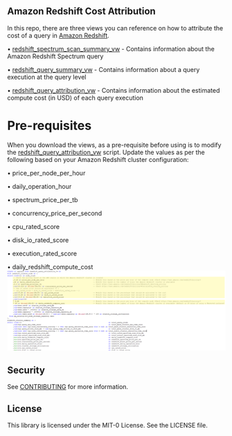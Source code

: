 ## Amazon Redshift Cost Attribution

In this repo, there are three views you can reference on how to attribute the cost of a query in [Amazon Redshift](https://aws.amazon.com/redshift/).

• [redshift_spectrum_scan_summary_vw](source/redshift_views/redshift_spectrum_scan_summary_vw.sql) - Contains information about the Amazon Redshift Spectrum query

• [redshift_query_summary_vw](source/redshift_views/redshift_query_summary_vw.sql) - Contains information about a query execution at the query level

• [redshift_query_attribution_vw](source/redshift_views/redshift_query_attribution_vw.sql) - Contains information about the estimated compute cost (in USD) of each query execution

# Pre-requisites
When you download the views, as a pre-requisite before using is to modify the [redshift_query_attribution_vw](source/redshift_views/redshift_query_attribution_vw.sql) script.
Update the values as per the following based on your Amazon Redshift cluster configuration:

• price_per_node_per_hour

• daily_operation_hour

• spectrum_price_per_tb

• concurrency_price_per_second

• cpu_rated_score 

• disk_io_rated_score

• execution_rated_score

• daily_redshift_compute_cost
![CTE redshift_cluster_node](images/modify_redshift_cluster_node_cte.png)

## Security

See [CONTRIBUTING](CONTRIBUTING.md#security-issue-notifications) for more information.

## License

This library is licensed under the MIT-0 License. See the LICENSE file.

